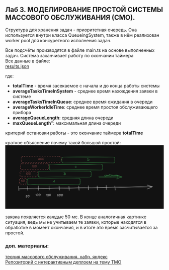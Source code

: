 ## Лаб 3. МОДЕЛИРОВАНИЕ ПРОСТОЙ СИСТЕМЫ МАССОВОГО ОБСЛУЖИВАНИЯ (СМО). 

Структура для хранения задач - приоритетная очередь. Она используется внутри класса QueueingSystem, также в нём реализован worker pool для конкуретного исполнения задач. 

Все подсчёты производятся в файле main.ts на основе выполненных задач.
Система заканчивает работу по окончании таймера  
Все данные в файле:  
[results.json](./results.json)

где:  
* **totalTime** - время засекаемое с начала и до конца работы системы
* **averageTasksTimeInSystem** - среднее время нахождения заявки в системе
* **averageTasksTimeInQueue**: среднее время ожидания в очереди
* **averageWorkerIdleTime**: среднее время простоя обслуживающего прибора
* **averageQueueLength**: средняя длина очереди
* **maxQueueLength**": максимальная длина очереди


критерий остановки работы - это окончание таймера **totalTime**  

краткое объяснение почему такой большой простой:
![таймлайн выполнения](execution-timeline.png)

заявка появляется каждые 50 мс. В конце аналогичная картинке ситуация, ведь мы не учитываем те заявки, которые находятся в обработке в момент окончания, и в итоге это время засчитывается за простой.

### доп. материалы:
[теория массового обслуживания. хабр. яндекс](https://habr.com/ru/companies/yandex/articles/431650/)  
[Репозиторий с интерактивным деплоем на тему ТМО](https://github.com/vekrasikov/stochasticMassFlowSystems/tree/master)  